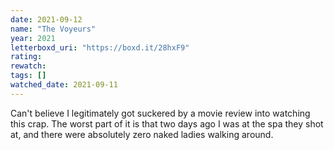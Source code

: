 ```yaml
---
date: 2021-09-12
name: "The Voyeurs"
year: 2021
letterboxd_uri: "https://boxd.it/28hxF9"
rating: 
rewatch: 
tags: []
watched_date: 2021-09-11
---
```


Can't believe I legitimately got suckered by a movie review into watching this crap. The worst part of it is that two days ago I was at the spa they shot at, and there were absolutely zero naked ladies walking around.
